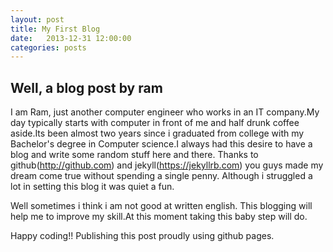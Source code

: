```yaml
---
layout: post
title: My First Blog
date:   2013-12-31 12:00:00
categories: posts
---
```


## Well, a blog post by ram

I am Ram, just another computer engineer who works in an IT company.My day typically starts with computer in front of me and half drunk coffee aside.Its been almost two years since i graduated from college with my Bachelor's degree in Computer science.I always had this desire to have a blog and write some random stuff here and there. Thanks to github(http://github.com) and jekyll(https://jekyllrb.com) you guys made my dream come true without spending a single penny. Although i struggled a lot in setting this blog it was quiet a fun.

Well sometimes i think i am not good at written english. This blogging will help me to improve my skill.At this moment taking this baby step will do.

Happy coding!! Publishing this post proudly using github pages.


